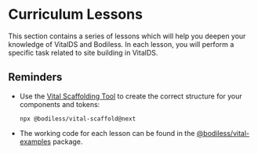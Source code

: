 # Curriculum Lessons

This section contains a series of lessons which will help you deepen your knowledge of VitalDS
and Bodiless.  In each lesson, you will perform a specific task related to site building
in VitalDS.

## Reminders

- Use the [Vital Scaffolding Tool](../../Guides/ComponentTemplate.md) to create the correct
  structure for your components and tokens:
  ```
  npx @bodiless/vital-scaffold@next
  ```
- The working code for each lesson can be found in the
  [@bodiless/vital-examples](https://github.com/johnsonandjohnson/Bodiless-JS/tree/main/packages/vital-examples)
  package.

